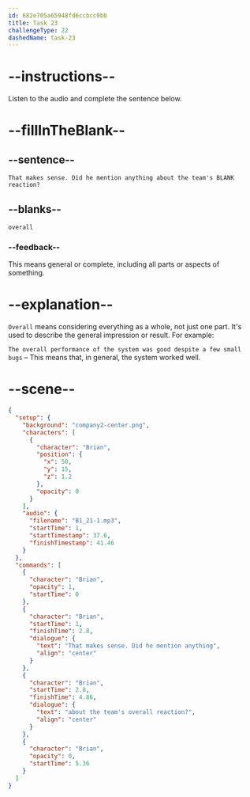 ```yaml
---
id: 682e705a65948fd6ccbcc0bb
title: Task 23
challengeType: 22
dashedName: task-23
---
```


<!-- (Audio) Brian: That makes sense. Did he mention anything about the team's overall reaction? -->

# --instructions--

Listen to the audio and complete the sentence below.

# --fillInTheBlank--

## --sentence--

`That makes sense. Did he mention anything about the team's BLANK reaction?`

## --blanks--

`overall`

### --feedback--

This means general or complete, including all parts or aspects of something.

# --explanation--

`Overall` means considering everything as a whole, not just one part. It's used to describe the general impression or result. For example:

`The overall performance of the system was good despite a few small bugs` – This means that, in general, the system worked well.

# --scene--

```json
{
  "setup": {
    "background": "company2-center.png",
    "characters": [
      {
        "character": "Brian",
        "position": {
          "x": 50,
          "y": 15,
          "z": 1.2
        },
        "opacity": 0
      }
    ],
    "audio": {
      "filename": "B1_21-1.mp3",
      "startTime": 1,
      "startTimestamp": 37.6,
      "finishTimestamp": 41.46
    }
  },
  "commands": [
    {
      "character": "Brian",
      "opacity": 1,
      "startTime": 0
    },
    {
      "character": "Brian",
      "startTime": 1,
      "finishTime": 2.8,
      "dialogue": {
        "text": "That makes sense. Did he mention anything",
        "align": "center"
      }
    },
    {
      "character": "Brian",
      "startTime": 2.8,
      "finishTime": 4.86,
      "dialogue": {
        "text": "about the team's overall reaction?",
        "align": "center"
      }
    },
    {
      "character": "Brian",
      "opacity": 0,
      "startTime": 5.36
    }
  ]
}
```
